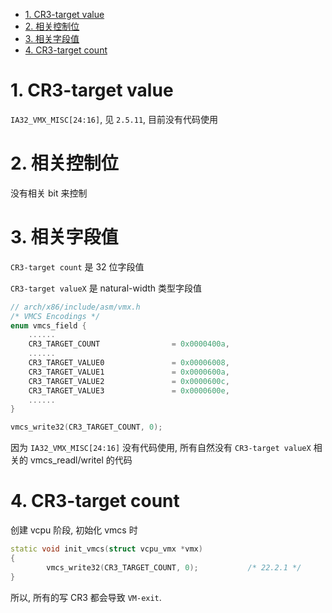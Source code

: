 
<!-- @import "[TOC]" {cmd="toc" depthFrom=1 depthTo=6 orderedList=false} -->

<!-- code_chunk_output -->

- [1. CR3-target value](#1-cr3-target-value)
- [2. 相关控制位](#2-相关控制位)
- [3. 相关字段值](#3-相关字段值)
- [4. CR3-target count](#4-cr3-target-count)

<!-- /code_chunk_output -->

# 1. CR3-target value

`IA32_VMX_MISC[24:16]`, 见 `2.5.11`, 目前没有代码使用

# 2. 相关控制位

没有相关 bit 来控制

# 3. 相关字段值

`CR3-target count` 是 32 位字段值

`CR3-target valueX` 是 natural-width 类型字段值

```cpp
// arch/x86/include/asm/vmx.h
/* VMCS Encodings */
enum vmcs_field {
    ......
    CR3_TARGET_COUNT                = 0x0000400a,
    ......
    CR3_TARGET_VALUE0               = 0x00006008,
    CR3_TARGET_VALUE1               = 0x0000600a,
    CR3_TARGET_VALUE2               = 0x0000600c,
    CR3_TARGET_VALUE3               = 0x0000600e,
    ......
}
```

```cpp
vmcs_write32(CR3_TARGET_COUNT, 0);
```

因为 `IA32_VMX_MISC[24:16]` 没有代码使用, 所有自然没有 `CR3-target valueX` 相关的 vmcs_readl/writel 的代码

# 4. CR3-target count

创建 vcpu 阶段, 初始化 vmcs 时

```cpp
static void init_vmcs(struct vcpu_vmx *vmx)
{
        vmcs_write32(CR3_TARGET_COUNT, 0);           /* 22.2.1 */
}
```

所以, 所有的写 CR3 都会导致 `VM-exit`.
